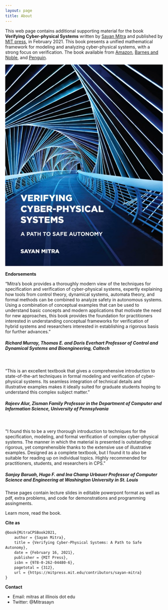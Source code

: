 ```yaml
---
layout: page
title: About
---
```

This web page contains additional supporting material for the book 
**Verifying Cyber-physical Systems** written by 
[Sayan Mitra][sayan-homepage] and published by [MIT press][mit-press-homepage], in February 2021. This book  presents a unified mathematical framework for modeling and analyzing cyber-physical systems, with a strong focus on verification.
The book available from [Amazon][amazon-bookpage], [Barnes and Noble][bn-page], and [Penguin][pr-page].

![CPSBook](images/CPSbookcover.jpg)


**Endorsements**

“Mitra’s book provides a thoroughly modern view of the techniques for specification and verification of cyber-physical systems, expertly explaining how tools from control theory, dynamical systems, automata theory, and formal methods can be combined to analyze safety in autonomous systems. Using a combination of conceptual examples that can be used to understand basic concepts and modern applications that motivate the need for new approaches, this book provides the foundation for practitioners interested in understanding conceptual frameworks for verification of hybrid systems and researchers interested in establishing a rigorous basis for further advances.”

<h5>Richard Murray, Thomas E. and Doris Everhart Professor of Control and Dynamical Systems and Bioengineering, Caltech</h5>

<br>

“This is an excellent textbook that gives a comprehensive introduction to state-of-the-art techniques in formal modeling and verification of cyber-physical systems. Its seamless integration of technical details and illustrative examples makes it ideally suited for graduate students hoping to understand this complex subject matter.”

<h5>Rajeev Alur, Zisman Family Professor in the Department of Computer and Information Science, University of Pennsylvania</h5>

<br>

"I found this to be a very thorough introduction to techniques for the specification, modeling, and formal verification of complex cyber-physical systems. The manner in which the material is presented is outstanding: rigorous, yet comprehensible thanks to the extensive use of illustrative examples. Designed as a complete textbook, but I found it to also be suitable for reading up on individual topics. Highly recommended for practitioners, students, and researchers in CPS."

<h5>Sanjoy Baruah, Hugo F. and Ina Champ Urbauer Professor of Computer Science and Engineering at Washington University in St. Louis</h5>

These pages contain lecture slides in editable powerpont format as well as pdf, extra problems, and code for demonstrations and programming assingments.

Learn more, read the book.

**Cite as**
```
@book{MitraCPSBook2021,
	author = {Sayan Mitra},
	title = {Verifying Cyber-Physical Systems: A Path to Safe Autonomy},
	date = {February 16, 2021},
	publisher = {MIT Press},
	isbn = {978-0-262-04480-6},
	pagetotal = {312},
	url = {https://mitpress.mit.edu/contributors/sayan-mitra}
}
```

**Contact**
- Email: mitras at illinois dot edu
- Twitter: @Mitrasayn

[sayan-homepage]:http://mitras.ece.illinois.edu/
[mit-press-homepage]:https://mitpress.mit.edu/books/verifying-cyber-physical-systems
[amazon-bookpage]:https://tinyurl.com/cpsbookmitra
[bn-page]:https://www.barnesandnoble.com/w/verifying-cyber-physical-systems-sayan-mitra/1137077478?ean=9780262044806
[pr-page]:https://www.penguinrandomhouse.com/books/669466/verifying-cyber-physical-systems-by-sayan-mitra/9780262044806/


